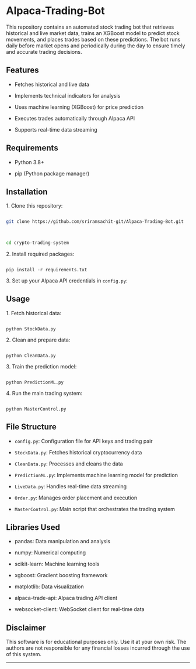 # Alpaca-Trading-Bot

  

This repository contains an automated stock trading bot that retrieves historical and live market data, trains an XGBoost model to predict stock movements, and places trades based on these predictions. The bot runs daily before market opens and periodically during the day to ensure timely and accurate trading decisions.

  
  

## Features

  

- Fetches historical and live data

  

- Implements technical indicators for analysis

  

- Uses machine learning (XGBoost) for price prediction

  

- Executes trades automatically through Alpaca API

  

- Supports real-time data streaming

  

## Requirements

  

- Python 3.8+

  

- pip (Python package manager)

  

## Installation

  

1\. Clone this repository:

  

``` bash 

git clone https://github.com/sriramsachit-git/Alpaca-Trading-Bot.git

  

cd crypto-trading-system

```

  

2\. Install required packages:

  

```

pip install -r requirements.txt

```

  

3\. Set up your Alpaca API credentials in `config.py`:

  
  

## Usage

  

1\. Fetch historical data:

  

```

python StockData.py

```

  

2\. Clean and prepare data:

  

```

python CleanData.py

```

  

3\. Train the prediction model:

  

```

python PredictionML.py

```

  

4\. Run the main trading system:

  

```

python MasterControl.py

```

  

## File Structure

  

-  `config.py`: Configuration file for API keys and trading pair

  

-  `StockData.py`: Fetches historical cryptocurrency data

  

-  `CleanData.py`: Processes and cleans the data

  

-  `PredictionML.py`: Implements machine learning model for prediction

  

-  `LiveData.py`: Handles real-time data streaming

  

-  `Order.py`: Manages order placement and execution

  

-  `MasterControl.py`: Main script that orchestrates the trading system

  

## Libraries Used

  

- pandas: Data manipulation and analysis

  

- numpy: Numerical computing

  

- scikit-learn: Machine learning tools

  

- xgboost: Gradient boosting framework

  

- matplotlib: Data visualization

  

- alpaca-trade-api: Alpaca trading API client

  

- websocket-client: WebSocket client for real-time data

  

## Disclaimer

  

This software is for educational purposes only. Use it at your own risk. The authors are not responsible for any financial losses incurred through the use of this system.

  



  
  
  

---